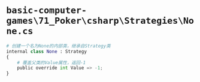 # `basic-computer-games\71_Poker\csharp\Strategies\None.cs`

```py
# 创建一个名为None的内部类，继承自Strategy类
internal class None : Strategy
{
    # 覆盖父类的Value属性，返回-1
    public override int Value => -1;
}
```